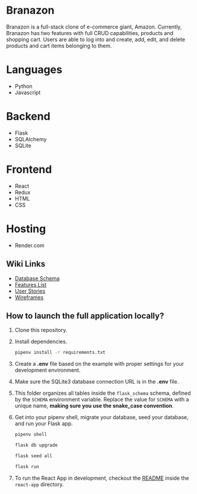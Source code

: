 # Branazon

Branazon is a full-stack clone of e-commerce giant, Amazon. Currently, Branazon has two features with full CRUD capabilities, products and shopping cart. Users are able to log into and create, add, edit, and delete products and cart items belonging to them.

# Languages
- Python
- Javascript

# Backend
- Flask
- SQLAlchemy
- SQLite

# Frontend
- React
- Redux
- HTML
- CSS

# Hosting
- Render.com

## Wiki Links
- [Database Schema](https://github.com/bshinnny/CapstoneProject/wiki/Database-Schema)
- [Features List](https://github.com/bshinnny/CapstoneProject/wiki/Features-List)
- [User Stories](https://github.com/bshinnny/CapstoneProject/wiki/User-Stories)
- [Wireframes](https://github.com/bshinnny/CapstoneProject/wiki/Wire-Frames)

## How to launch the full application locally?
1. Clone this repository.

2. Install dependencies.

      ```bash
      pipenv install -r requirements.txt
      ```

3. Create a **.env** file based on the example with proper settings for your
   development environment.

4. Make sure the SQLite3 database connection URL is in the **.env** file.

5. This folder organizes all tables inside the `flask_schema` schema, defined
   by the `SCHEMA` environment variable.  Replace the value for
   `SCHEMA` with a unique name, **making sure you use the snake_case
   convention**.

6. Get into your pipenv shell, migrate your database, seed your database, and run your Flask app.

   ```bash
   pipenv shell
   ```

   ```bash
   flask db upgrade
   ```

   ```bash
   flask seed all
   ```

   ```bash
   flask run
   ```

7. To run the React App in development, checkout the [README](./react-app/README.md) inside the `react-app` directory.
